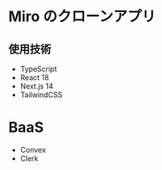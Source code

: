 # Miro のクローンアプリ

## 使用技術

- TypeScript
- React 18
- Next.js 14
- TailwindCSS

# BaaS
- Convex
- Clerk
